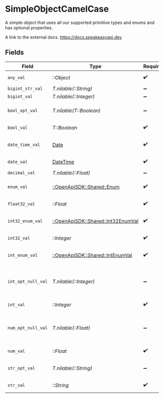 # SimpleObjectCamelCase

A simple object that uses all our supported primitive types and enums and has optional properties.

A link to the external docs.
<https://docs.speakeasyapi.dev>


## Fields

| Field                                                                        | Type                                                                         | Required                                                                     | Description                                                                  | Example                                                                      |
| ---------------------------------------------------------------------------- | ---------------------------------------------------------------------------- | ---------------------------------------------------------------------------- | ---------------------------------------------------------------------------- | ---------------------------------------------------------------------------- |
| `any_val`                                                                    | *::Object*                                                                   | :heavy_check_mark:                                                           | An any property.                                                             | any example                                                                  |
| `bigint_str_val`                                                             | *T.nilable(::String)*                                                        | :heavy_minus_sign:                                                           | N/A                                                                          |                                                                              |
| `bigint_val`                                                                 | *T.nilable(::Integer)*                                                       | :heavy_minus_sign:                                                           | N/A                                                                          |                                                                              |
| `bool_opt_val`                                                               | *T.nilable(T::Boolean)*                                                      | :heavy_minus_sign:                                                           | An optional boolean property.                                                | true                                                                         |
| `bool_val`                                                                   | *T::Boolean*                                                                 | :heavy_check_mark:                                                           | A boolean property.                                                          | true                                                                         |
| `date_time_val`                                                              | [Date](https://ruby-doc.org/stdlib-2.6.1/libdoc/date/rdoc/Date.html)         | :heavy_check_mark:                                                           | A date-time property.                                                        | 2020-01-01T00:00:00Z                                                         |
| `date_val`                                                                   | [DateTime](https://ruby-doc.org/stdlib-2.6.1/libdoc/date/rdoc/DateTime.html) | :heavy_check_mark:                                                           | A date property.                                                             | 2020-01-01                                                                   |
| `decimal_val`                                                                | *T.nilable(::Float)*                                                         | :heavy_minus_sign:                                                           | N/A                                                                          |                                                                              |
| `enum_val`                                                                   | [::OpenApiSDK::Shared::Enum](../../models/shared/enum.md)                    | :heavy_check_mark:                                                           | A string based enum                                                          | one                                                                          |
| `float32_val`                                                                | *::Float*                                                                    | :heavy_check_mark:                                                           | A float32 property.                                                          | 2.2222222                                                                    |
| `int32_enum_val`                                                             | [::OpenApiSDK::Shared::Int32EnumVal](../../models/shared/int32enumval.md)    | :heavy_check_mark:                                                           | An int32 enum property.                                                      | 69                                                                           |
| `int32_val`                                                                  | *::Integer*                                                                  | :heavy_check_mark:                                                           | An int32 property.                                                           | 1                                                                            |
| `int_enum_val`                                                               | [::OpenApiSDK::Shared::IntEnumVal](../../models/shared/intenumval.md)        | :heavy_check_mark:                                                           | An integer enum property.                                                    | 3                                                                            |
| `int_opt_null_val`                                                           | *T.nilable(::Integer)*                                                       | :heavy_minus_sign:                                                           | An optional integer property will be null for tests.                         | 999999                                                                       |
| `int_val`                                                                    | *::Integer*                                                                  | :heavy_check_mark:                                                           | An integer property.                                                         | 999999                                                                       |
| `num_opt_null_val`                                                           | *T.nilable(::Float)*                                                         | :heavy_minus_sign:                                                           | An optional number property will be null for tests.                          | 1.1                                                                          |
| `num_val`                                                                    | *::Float*                                                                    | :heavy_check_mark:                                                           | A number property.                                                           | 1.1                                                                          |
| `str_opt_val`                                                                | *T.nilable(::String)*                                                        | :heavy_minus_sign:                                                           | An optional string property.                                                 | optional example                                                             |
| `str_val`                                                                    | *::String*                                                                   | :heavy_check_mark:                                                           | A string property.                                                           | example                                                                      |